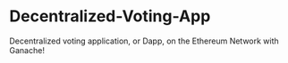 # Decentralized-Voting-App
Decentralized voting application, or Dapp, on the Ethereum Network with Ganache!
